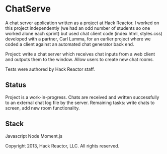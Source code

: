ChatServe
=========================

A chat server application written as a project at Hack Reactor.  I worked on this project independently (we had an odd number of students so one worked alone each sprint) but used chat client code (index.html, styles.css) developed with a partner, Carl Lumma, for an earlier project where we coded a client against an automated chat generator back end.

Project:  write a chat server which receives chat inputs from a web client and outputs them to the window.  Allow users to create new chat rooms.

Tests were authored by Hack Reactor staff.

Status
-----------------
Project is a work-in-progress.  Chats are received and written successfully to an external chat log file by the server. Remaining tasks: write chats to screen, add new room functionality.

Stack
------------------
Javascript
Node
Moment.js


Copyright 2013, Hack Reactor, LLC. All rights reserved.
